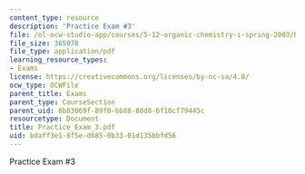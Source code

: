 ```yaml
---
content_type: resource
description: 'Practice Exam #3'
file: /ol-ocw-studio-app/courses/5-12-organic-chemistry-i-spring-2003/bdaff3e18f5ed6850b3301d135bbfd56_Practice_Exam_3.pdf
file_size: 365078
file_type: application/pdf
learning_resource_types:
- Exams
license: https://creativecommons.org/licenses/by-nc-sa/4.0/
ocw_type: OCWFile
parent_title: Exams
parent_type: CourseSection
parent_uid: 6b83069f-89f0-bb88-88d8-6f10cf79445c
resourcetype: Document
title: Practice_Exam_3.pdf
uid: bdaff3e1-8f5e-d685-0b33-01d135bbfd56
---
```

Practice Exam #3